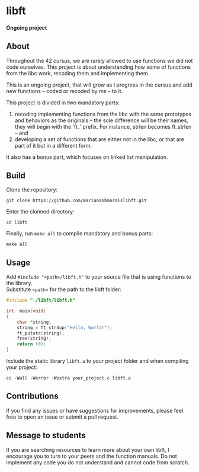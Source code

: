 # libft

#### Ongoing project

## About

 Throughout the 42 cursus, we are rarely allowed to use functions we did not code ourselves. This project is about understanding how some of functions from the libc work, recoding them and implementing them.
 
 This is an ongoing project, that will grow as I progress in the cursus and add new functions – coded or recoded by me – to it.

 This project is divided in two mandatory parts:  
 1) recoding implementing functions from the libc with the same prototypes and behaviors as the originals – the sole difference will be their names, they will begin with the ’ft_’ prefix. For instance, strlen becomes ft_strlen – and
 2) developing a set of functions that are either not in the libc, or that are part of it but in a different form.

 It also has a bonus part, which focuses on linked list manipulation.

## Build

 Clone the repository: 
 ```shell
git clone https://github.com/marianaobmoraislibft.git
```
 Enter the clonned directory:
 ```shell
cd libft
```
Finally, run `make all` to compile mandatory and bonus parts:
```shell
make all
```

## Usage

Add `#include "<path>/libft.h"` to your source file that is using functions to the library.  
Substitute `<path>` for the path to the libft folder: 

```c
#include "./libft/libft.h"

int  main(void)
{
	char *string;
	string = ft_strdup("Hello, World!");
	ft_putstr(string);
	free(string);
	return (0);
}
```

Include the static library `libft.a` to your project folder and when compiling your project:

```shell
cc -Wall -Werror -Wextra your_project.c libft.a
```

## Contributions

If you find any issues or have suggestions for improvements, please feel free to open an issue or submit a pull request.

## Message to students

If you are searching resources to learn more about your own libft, I encourage you to turn to your peers and the function manuals. Do not implement any code you do not understand and cannot code from scratch.



